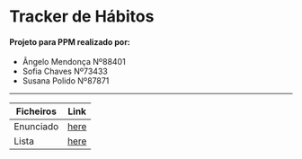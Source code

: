 # Tracker de Hábitos
#### Projeto para PPM realizado por:
* Ângelo Mendonça Nº88401
* Sofia Chaves Nº73433
* Susana Polido Nº87871

------

| Ficheiros        | Link           |
| ------------- |:-------------:|
| Enunciado      | [here](https://e-learning.iscte-iul.pt/ultra/courses/_12898_1/cl/outline?legacyUrl=%252Fwebapps%252Fblackboard%252Fcontent%252FlistContent.jsp%3Fcourse_id%3D_12898_1%26content_id%3D_106906_1%26mode%3Dreset)| 
| Lista      | [here](https://docs.google.com/document/d/1xnvg1ZknZqP9CG_3Ss_3yZNGT60Cj31OQqZfJeQNYSM/edit?usp=sharing)|


